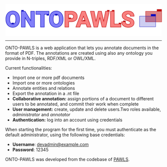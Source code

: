 <div align="center">
    <img align="center" src="/ui/src/assets/images/pawlsLogo.png" alt="OntoPAWLS icon" />
</div>

------------------------------------------------
  ONTO-PAWLS is a web application that lets you annotate documents in the format of PDF.
  The annotations are created using also any ontology you provide in N-triples, RDF/XML or OWL/XML.
  
  Current functionalities: 
- Import one or more pdf documents
- Import one or more ontologies
- Annotate entities and relations
- Export the annotation in a .nt file
- **Collaborative annotation:** assign portions of a document to different users to be annotated, and commit their work when complete
- **User management:** create, update and delete users.Two roles available, *administrator* and *annotator*
- **Authentication:** log into an account using credentials

When starting the program for the first time, you must authenticate as the default administrator, using the following base credentials:
- **Username**: devadmin@example.com
- **Password**: 12345

ONTO-PAWLS was developed from the codebase of <a href="https://github.com/allenai/pawls">PAWLS</a>.
